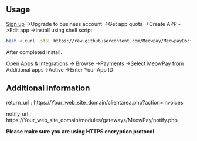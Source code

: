 ## Usage
<a href="https://meowpay.org" target="_blank" >Sign up</a> ->Upgrade to business account ->Get app quota ->Create APP ->Edit app ->Install using shell script

``` bash
bash <(curl -sfSL https://raw.githubusercontent.com/Meowpay/MeowpayDocs/main/install.sh)
```

After completed install.

Open Apps & Integrations -> Browse ->Payments ->Select MeowPay from Additional apps->Active ->Enter Your App ID

## Additional information
return_url : https://Your_web_site_domain/clientarea.php?action=invoices

notify_url : https://Your_web_site_domain/modules/gateways/MeowPay/notify.php

**Please make sure you are using HTTPS encryption protocol**